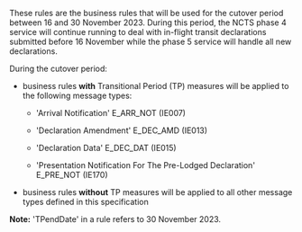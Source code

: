 These rules are the business rules that will be used for the cutover period between 16 and 30 November 2023. During this period, the NCTS phase 4 service will continue running to deal with in-flight transit declarations submitted before 16 November while the phase 5 service will handle all new declarations.

During the cutover period:

- business rules **with** Transitional Period (TP) measures will be applied to the following message types:

  - 'Arrival Notification' E_ARR_NOT (IE007)

  - 'Declaration Amendment'  E_DEC_AMD (IE013)

  - 'Declaration Data' E_DEC_DAT (IE015)

  - 'Presentation Notification For The Pre-Lodged Declaration' E_PRE_NOT (IE170)

- business rules **without** TP measures will be applied to all other message types defined in this specification

**Note:** 'TPendDate' in a rule refers to 30 November 2023.

